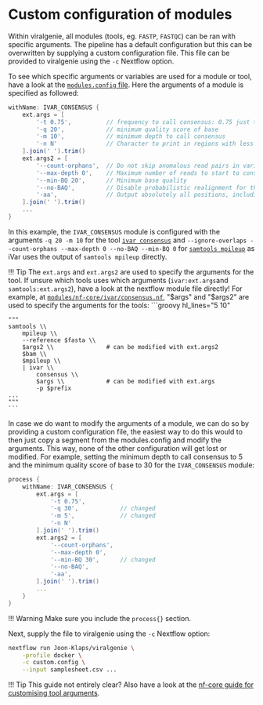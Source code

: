 # Custom configuration of modules

Within viralgenie, all modules (tools, eg. `FASTP`, `FASTQC`) can be ran with specific arguments. The pipeline has a default configuration but this can be overwritten by supplying a custom configuration file. This file can be provided to viralgenie using the `-c` Nextflow option.

To see which specific arguments or variables are used for a module or tool, have a look at the [`modules.config` file](https://github.com/Joon-Klaps/viralgenie/blob/dev/conf/modules.config). Here the arguments of a module is specified as followed:

```groovy hl_lines="3-6 9-13"
withName: IVAR_CONSENSUS {
    ext.args = [
        '-t 0.75',          // frequency to call consensus: 0.75 just the majority rule
        '-q 20',            // minimum quality score of base
        '-m 10',            // minimum depth to call consensus
        '-n N'              // Character to print in regions with less coverage
    ].join(' ').trim()
    ext.args2 = [
        '--count-orphans',  // Do not skip anomalous read pairs in variant calling.
        '--max-depth 0',    // Maximum number of reads to start to consider at each location, 0 means no limit
        '--min-BQ 20',      // Minimum base quality
        '--no-BAQ',         // Disable probabilistic realignment for the computation of base alignment quality
        '-aa',              // Output absolutely all positions, including unused reference sequences
    ].join(' ').trim()
    ...
}
```

In this example, the `IVAR_CONSENSUS` module is configured with the arguments `-q 20 -m 10` for the tool [`ivar consensus`](https://andersen-lab.github.io/ivar/html/manualpage.html#autotoc_md19) and `--ignore-overlaps --count-orphans --max-depth 0 --no-BAQ --min-BQ 0` for [`samtools mpileup`](https://www.htslib.org/doc/samtools-mpileup.html) as iVar uses the output of `samtools mpileup` directly.

!!! Tip
    The `ext.args` and `ext.args2` are used to specify the arguments for the tool. If unsure which tools uses which arguments (`ivar:ext.args`and `samtools:ext.args2`), have a look at the nextflow module file directly! For example, at [`modules/nf-core/ivar/consensus.nf`](https://github.com/Joon-Klaps/viralgenie/blob/dev/modules/nf-core/ivar/consensus/main.nf), "$args" and "$args2" are used to specify the arguments for the tools:
    ```groovy hl_lines="5 10"

    """
    samtools \\
        mpileup \\
        --reference $fasta \\
        $args2 \\               # can be modified with ext.args2
        $bam \\
        $mpileup \\
        | ivar \\
            consensus \\
            $args \\            # can be modified with ext.args
            -p $prefix
    ...
    """
    ```

In case we do want to modify the arguments of a module, we can do so by providing a custom configuration file, the easiest way to do this would to then just copy a segment from the modules.config and modify the arguments. This way, none of the other configuration will get lost or modified. For example, setting the minimum depth to call consensus to 5 and the minimum quality score of base to 30 for the `IVAR_CONSENSUS` module:
```groovy title='custom.config' hl_lines="5-6 12"
process {
    withName: IVAR_CONSENSUS {
        ext.args = [
            '-t 0.75',
            '-q 30',            // changed
            '-m 5',             // changed
            '-n N'
        ].join(' ').trim()
        ext.args2 = [
            '--count-orphans',
            '--max-depth 0',
            '--min-BQ 30',      // changed
            '--no-BAQ',
            '-aa',
        ].join(' ').trim()
        ...
    }
}
```

!!! Warning
    Make sure you include the `process{}` section.

Next, supply the file to viralgenie using the `-c` Nextflow option:
```bash
nextflow run Joon-Klaps/viralgenie \
    -profile docker \
    -c custom.config \
    --input samplesheet.csv ...
```

!!! Tip
    This guide not entirely clear? Also have a look at the [nf-core guide for customising tool arguments](https://nf-co.re/docs/usage/configuration#customising-tool-arguments).
